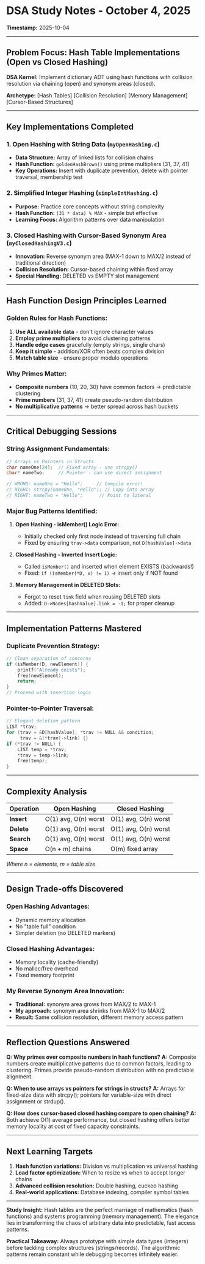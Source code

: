 # DSA Study Notes - October 4, 2025

**Timestamp:** 2025-10-04 

---

## Problem Focus: Hash Table Implementations (Open vs Closed Hashing)

**DSA Kernel:** Implement dictionary ADT using hash functions with collision resolution via chaining (open) and synonym areas (closed).

**Archetype:** [Hash Tables] [Collision Resolution] [Memory Management] [Cursor-Based Structures]

---

## Key Implementations Completed

### 1. **Open Hashing with String Data (`myOpenHashing.c`)**
- **Data Structure:** Array of linked lists for collision chains
- **Hash Function:** `goldenHashBrown()` using prime multipliers (31, 37, 41)
- **Key Operations:** Insert with duplicate prevention, delete with pointer traversal, membership test

### 2. **Simplified Integer Hashing (`simpleIntHashing.c`)**
- **Purpose:** Practice core concepts without string complexity
- **Hash Function:** `(31 * data) % MAX` - simple but effective
- **Learning Focus:** Algorithm patterns over data manipulation

### 3. **Closed Hashing with Cursor-Based Synonym Area (`myClosedHashingV3.c`)**
- **Innovation:** Reverse synonym area (MAX-1 down to MAX/2 instead of traditional direction)
- **Collision Resolution:** Cursor-based chaining within fixed array
- **Special Handling:** DELETED vs EMPTY slot management

---

## Hash Function Design Principles Learned

### **Golden Rules for Hash Functions:**
1. **Use ALL available data** - don't ignore character values
2. **Employ prime multipliers** to avoid clustering patterns  
3. **Handle edge cases** gracefully (empty strings, single chars)
4. **Keep it simple** - addition/XOR often beats complex division
5. **Match table size** - ensure proper modulo operations

### **Why Primes Matter:**
- **Composite numbers** (10, 20, 30) have common factors → predictable clustering
- **Prime numbers** (31, 37, 41) create pseudo-random distribution
- **No multiplicative patterns** → better spread across hash buckets

---

## Critical Debugging Sessions

### **String Assignment Fundamentals:**
```c
// Arrays vs Pointers in Structs
char nameOne[24];  // Fixed array - use strcpy()
char* nameTwo;     // Pointer - can use direct assignment

// WRONG: nameOne = "Hello";     // Compile error!
// RIGHT: strcpy(nameOne, "Hello"); // Copy into array
// RIGHT: nameTwo = "Hello";      // Point to literal
```

### **Major Bug Patterns Identified:**

1. **Open Hashing - isMember() Logic Error:**
   - Initially checked only first node instead of traversing full chain
   - Fixed by ensuring `trav->data` comparison, not `D[hashValue]->data`

2. **Closed Hashing - Inverted Insert Logic:**
   - Called `isMember()` and inserted when element EXISTS (backwards!)
   - Fixed: `if (isMember(*D, x) != 1)` → insert only if NOT found

3. **Memory Management in DELETED Slots:**
   - Forgot to reset `link` field when reusing DELETED slots
   - Added: `D->Nodes[hashValue].link = -1;` for proper cleanup

---

## Implementation Patterns Mastered

### **Duplicate Prevention Strategy:**
```c
// Clean separation of concerns
if (isMember(D, newElement)) {
    printf("Already exists");
    free(newElement);
    return;
}
// Proceed with insertion logic
```

### **Pointer-to-Pointer Traversal:**
```c
// Elegant deletion pattern
LIST *trav;
for (trav = &D[hashValue]; *trav != NULL && condition; 
     trav = &(*trav)->link) {}
if (*trav != NULL) {
    LIST temp = *trav;
    *trav = temp->link;
    free(temp);
}
```

---

## Complexity Analysis

| Operation | Open Hashing | Closed Hashing |
|-----------|---------------|-----------------|
| **Insert** | O(1) avg, O(n) worst | O(1) avg, O(n) worst |
| **Delete** | O(1) avg, O(n) worst | O(1) avg, O(n) worst |
| **Search** | O(1) avg, O(n) worst | O(1) avg, O(n) worst |
| **Space**  | O(n + m) chains | O(m) fixed array |

*Where n = elements, m = table size*

---

## Design Trade-offs Discovered

### **Open Hashing Advantages:**
- Dynamic memory allocation
- No "table full" condition
- Simpler deletion (no DELETED markers)

### **Closed Hashing Advantages:**
- Memory locality (cache-friendly)
- No malloc/free overhead
- Fixed memory footprint

### **My Reverse Synonym Area Innovation:**
- **Traditional:** synonym area grows from MAX/2 to MAX-1
- **My approach:** synonym area shrinks from MAX-1 to MAX/2
- **Result:** Same collision resolution, different memory access pattern

---

## Reflection Questions Answered

**Q: Why primes over composite numbers in hash functions?**
**A:** Composite numbers create multiplicative patterns due to common factors, leading to clustering. Primes provide pseudo-random distribution with no predictable alignment.

**Q: When to use arrays vs pointers for strings in structs?**
**A:** Arrays for fixed-size data with strcpy(); pointers for variable-size with direct assignment or strdup().

**Q: How does cursor-based closed hashing compare to open chaining?**
**A:** Both achieve O(1) average performance, but closed hashing offers better memory locality at cost of fixed capacity constraints.

---

## Next Learning Targets

1. **Hash function variations:** Division vs multiplication vs universal hashing
2. **Load factor optimization:** When to resize vs when to accept longer chains  
3. **Advanced collision resolution:** Double hashing, cuckoo hashing
4. **Real-world applications:** Database indexing, compiler symbol tables

---

**Study Insight:** Hash tables are the perfect marriage of mathematics (hash functions) and systems programming (memory management). The elegance lies in transforming the chaos of arbitrary data into predictable, fast access patterns.

**Practical Takeaway:** Always prototype with simple data types (integers) before tackling complex structures (strings/records). The algorithmic patterns remain constant while debugging becomes infinitely easier.